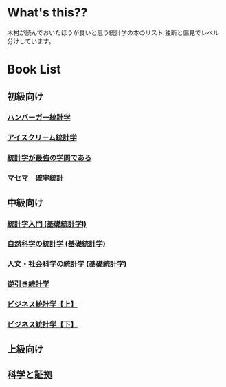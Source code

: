 # What's this??
木村が読んでおいたほうが良いと思う統計学の本のリスト
独断と偏見でレベル分けしています。

# Book List


## 初級向け
### [ハンバーガー統計学](https://www.amazon.co.jp/%E7%B5%B1%E8%A8%88%E5%AD%A6%E3%81%8C%E3%82%8F%E3%81%8B%E3%82%8B-%E3%83%95%E3%82%A1%E3%83%BC%E3%82%B9%E3%83%88%E3%83%96%E3%83%83%E3%82%AF-%E5%90%91%E5%BE%8C-%E5%8D%83%E6%98%A5/dp/4774131903/ref=pd_sbs_14_1?_encoding=UTF8&pd_rd_i=4774131903&pd_rd_r=0eb6480b-e0cb-11e8-96cf-3535d755ff0e&pd_rd_w=SJ41v&pd_rd_wg=st4F5&pf_rd_i=desktop-dp-sims&pf_rd_m=AN1VRQENFRJN5&pf_rd_p=cda7018a-662b-401f-9c16-bd4ec317039e&pf_rd_r=AYE1ZR708WMD77SP8PKK&pf_rd_s=desktop-dp-sims&pf_rd_t=40701&psc=1&refRID=AYE1ZR708WMD77SP8PKK)

### [アイスクリーム統計学](https://www.amazon.co.jp/%E7%B5%B1%E8%A8%88%E5%AD%A6%E3%81%8C%E3%82%8F%E3%81%8B%E3%82%8B-%E3%80%90%E5%9B%9E%E5%B8%B0%E5%88%86%E6%9E%90%E3%83%BB%E5%9B%A0%E5%AD%90%E5%88%86%E6%9E%90%E7%B7%A8%E3%80%91-%E3%83%95%E3%82%A1%E3%83%BC%E3%82%B9%E3%83%88%E3%83%96%E3%83%83%E3%82%AF-%E5%90%91%E5%BE%8C-%E5%8D%83%E6%98%A5/dp/4774137073/ref=pd_bxgy_14_img_2?_encoding=UTF8&pd_rd_i=4774137073&pd_rd_r=2d62ea39-e0cb-11e8-815e-47d3513803cd&pd_rd_w=ZEw7m&pd_rd_wg=7fwww&pf_rd_i=desktop-dp-sims&pf_rd_m=AN1VRQENFRJN5&pf_rd_p=a4de75e6-d8f7-4a34-bd69-503ea4866e6c&pf_rd_r=BN2ZGHW793FDVNWEK31M&pf_rd_s=desktop-dp-sims&pf_rd_t=40701&psc=1&refRID=BN2ZGHW793FDVNWEK31M)

### [統計学が最強の学問である](https://www.amazon.co.jp/%E7%B5%B1%E8%A8%88%E5%AD%A6%E3%81%8C%E6%9C%80%E5%BC%B7%E3%81%AE%E5%AD%A6%E5%95%8F%E3%81%A7%E3%81%82%E3%82%8B-%E8%A5%BF%E5%86%85-%E5%95%93/dp/4478022216/ref=sr_1_1?s=books&ie=UTF8&qid=1541402440&sr=1-1&keywords=%E7%B5%B1%E8%A8%88%E5%AD%A6%E3%81%8C%E6%9C%80%E5%BC%B7%E3%81%AE%E5%AD%A6%E5%95%8F%E3%81%A7%E3%81%82%E3%82%8B)

### [マセマ　確率統計](https://www.amazon.co.jp/%E3%82%B9%E3%83%90%E3%83%A9%E3%82%B7%E3%82%AF%E5%AE%9F%E5%8A%9B%E3%81%8C%E3%81%A4%E3%81%8F%E3%81%A8%E8%A9%95%E5%88%A4%E3%81%AE%E7%A2%BA%E7%8E%87%E7%B5%B1%E8%A8%88%E3%82%AD%E3%83%A3%E3%83%B3%E3%83%91%E3%82%B9%E3%83%BB%E3%82%BC%E3%83%9F-%E5%A4%A7%E5%AD%A6%E6%95%B0%E5%AD%A6%E3%80%8C%E3%82%AD%E3%83%A3%E3%83%B3%E3%83%91%E3%82%B9%E3%83%BB%E3%82%BC%E3%83%9F%E3%80%8D%E3%82%B7%E3%83%AA%E3%83%BC%E3%82%BA-%E9%A6%AC%E5%A0%B4-%E6%95%AC%E4%B9%8B/dp/4944178212/ref=sr_1_59?s=books&ie=UTF8&qid=1541402841&sr=1-59&keywords=%E7%B5%B1%E8%A8%88%E5%AD%A6%E3%80%80%E7%A2%BA%E7%8E%87)


## 中級向け
### [統計学入門 (基礎統計学Ⅰ)](https://www.amazon.co.jp/%E7%B5%B1%E8%A8%88%E5%AD%A6%E5%85%A5%E9%96%80-%E5%9F%BA%E7%A4%8E%E7%B5%B1%E8%A8%88%E5%AD%A6%E2%85%A0-%E6%9D%B1%E4%BA%AC%E5%A4%A7%E5%AD%A6%E6%95%99%E9%A4%8A%E5%AD%A6%E9%83%A8%E7%B5%B1%E8%A8%88%E5%AD%A6%E6%95%99%E5%AE%A4/dp/4130420658)

### [自然科学の統計学 (基礎統計学)](https://www.amazon.co.jp/dp/4130420674/ref=sxbs_sxwds-stvp_3?pf_rd_m=AN1VRQENFRJN5&pf_rd_p=14895845-6b63-47e2-b967-96bf0ca66fcb&pd_rd_wg=NIReA&pf_rd_r=EH0B7P96JW3SVS259NGA&pf_rd_s=desktop-sx-bottom-slot&pf_rd_t=301&pd_rd_i=4130420674&pd_rd_w=oUjji&pf_rd_i=%E7%B5%B1%E8%A8%88%E5%AD%A6%E5%85%A5%E9%96%80&pd_rd_r=cf4d8e17-385b-4736-aea3-4bb7236d2758&ie=UTF8&qid=1541402169&sr=3)

### [人文・社会科学の統計学 (基礎統計学)](https://www.amazon.co.jp/%E4%BA%BA%E6%96%87%E3%83%BB%E7%A4%BE%E4%BC%9A%E7%A7%91%E5%AD%A6%E3%81%AE%E7%B5%B1%E8%A8%88%E5%AD%A6-%E5%9F%BA%E7%A4%8E%E7%B5%B1%E8%A8%88%E5%AD%A6-%E6%9D%B1%E4%BA%AC%E5%A4%A7%E5%AD%A6%E6%95%99%E9%A4%8A%E5%AD%A6%E9%83%A8%E7%B5%B1%E8%A8%88%E5%AD%A6%E6%95%99%E5%AE%A4/dp/4130420666/ref=pd_sbs_14_6?_encoding=UTF8&pd_rd_i=4130420666&pd_rd_r=c4cfac77-e0ca-11e8-96cf-3535d755ff0e&pd_rd_w=Ckr99&pd_rd_wg=IoxrU&pf_rd_i=desktop-dp-sims&pf_rd_m=AN1VRQENFRJN5&pf_rd_p=cda7018a-662b-401f-9c16-bd4ec317039e&pf_rd_r=FAXE527NVAETQ6SE7NGP&pf_rd_s=desktop-dp-sims&pf_rd_t=40701&psc=1&refRID=FAXE527NVAETQ6SE7NGP)

### [逆引き統計学](https://www.amazon.co.jp/%E3%80%8C%E9%80%86%E3%80%8D%E5%BC%95%E3%81%8D-%E7%B5%B1%E8%A8%88%E5%AD%A6-%E5%AE%9F%E8%B7%B5%E7%B5%B1%E8%A8%88%E3%83%86%E3%82%B9%E3%83%88-100-%E3%82%B4%E3%83%83%E3%83%91%E3%83%AB%E3%83%BB%E3%82%B1%E3%83%BC%E3%83%BB%E3%82%AB%E3%83%B3%E3%82%B8/dp/4062154773/ref=sr_1_1?s=books&ie=UTF8&qid=1541402474&sr=1-1&keywords=%E9%80%86%E5%BC%95%E3%81%8D%E7%B5%B1%E8%A8%88%E5%AD%A6)

### [ビジネス統計学【上】](https://www.amazon.co.jp/%E3%83%93%E3%82%B8%E3%83%8D%E3%82%B9%E7%B5%B1%E8%A8%88%E5%AD%A6%E3%80%90%E4%B8%8A%E3%80%91-%E3%82%A2%E3%83%9F%E3%83%BC%E3%83%AB%E3%83%BB%E3%82%A2%E3%82%AF%E3%82%BC%E3%83%AB/dp/4478470928/ref=sr_1_1?s=books&ie=UTF8&qid=1541402560&sr=1-1&keywords=%E7%B5%B1%E8%A8%88%E5%AD%A6%E3%80%80%E3%83%93%E3%82%B8%E3%83%8D%E3%82%B9)

### [ビジネス統計学【下】](https://www.amazon.co.jp/%E3%83%93%E3%82%B8%E3%83%8D%E3%82%B9%E7%B5%B1%E8%A8%88%E5%AD%A6%E3%80%90%E4%B8%8B%E3%80%91-%E3%82%A2%E3%83%9F%E3%83%BC%E3%83%AB%E3%83%BB%E3%82%A2%E3%82%AF%E3%82%BC%E3%83%AB/dp/4478470936/ref=sr_1_6?s=books&ie=UTF8&qid=1541402560&sr=1-6&keywords=%E7%B5%B1%E8%A8%88%E5%AD%A6%E3%80%80%E3%83%93%E3%82%B8%E3%83%8D%E3%82%B9)


## 上級向け
## [科学と証拠](https://www.amazon.co.jp/%E7%A7%91%E5%AD%A6%E3%81%A8%E8%A8%BC%E6%8B%A0%E2%80%95%E7%B5%B1%E8%A8%88%E3%81%AE%E5%93%B2%E5%AD%A6-%E5%85%A5%E9%96%80%E2%80%95-%E3%82%A8%E3%83%AA%E3%82%AA%E3%83%83%E3%83%88%E3%83%BB%E3%82%BD%E3%83%BC%E3%83%90%E3%83%BC/dp/4815807124/ref=sr_1_1?s=books&ie=UTF8&qid=1541402514&sr=1-1&keywords=%E7%B5%B1%E8%A8%88%E5%93%B2%E5%AD%A6)
